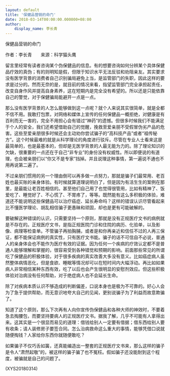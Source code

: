 ```yaml
---
layout: default
title: '保健品营销的命门'
date: 2018-03-14T00:00:00.000000+08:00
author:
    display_name: 李长青
---
```


保健品营销的命门

作者：李长青　　来源：科学猫头鹰

留言里经常有读者咨询某个伪保健品的信息。有的想要咨询如何分辨某个具体保健品疗效的真伪；有的则明知是假，但限于知识水平无法反驳和劝阻亲友。其实要求没有医学背景的消费者自己识别骗局避免上当，是监管部门的失职，因此这样的要求是过分的。然而无奈的是，就目前的情况来看，指望监管部门完全承担起责任，改变自身作风并提高自身素养，这在短期内是完全没有希望的。所以还是只能依靠自己的警觉，对于保健骗局能避开一点是一点。

那么没有医学背景的人怎么能够做到这一点呢？就个人来说其实很简单，就是全都不信不用。我敢打包票，对网络和媒体上宣传的任何保健品一概拒绝，对健康是有百利而无一害的，完全不用担心会有错过“神药”的遗憾。但很多时候我们不能满足于个人的安全，我们还希望借助自己的觉醒，挽救至爱亲朋不受假冒伪劣产品的危害。这些至爱亲朋很多时候还会主动劝你尝试骗子的“高科技产品”或者“祖传秘方”。这个时候最难的就是从科学理论的角度进行驳斥。尽管在专业人士看来这是最简单的，也是最基本的，但却是无医学背景的人最无能为力的。除了理论知识的欠缺，很重要的一点还在于自己“非专业”的身份没有权威性。所以即便说的有道理，也会被亲朋们以“你又不是专家”挡掉。并且说理这种事情，第一遍说不通也不用再说第二遍了。

不过亲朋们惯用的另一个理由倒可以再多做一点努力，那就是骗子们最常用、老百姓也最买账的亲身体验。有时候就算道理说明白了，但是因为有活生生的案例在那里，是最能让老百姓相信的。甚至他们自己用了也觉得很管用，比如有精神了、饭爱吃了、睡觉好了、不心慌了、不胃疼了，等等。既然能有这么多积极的体验，难道还不能说明这些保健品可以治疗癌症、延长寿命吗？这样的错误认识尽管看起来比不懂医学理论、胡乱相信骗子更愚昧和顽固，却也是更有可能破解的。

要破解这种错误的认识，只需要坚持一个原则，那就是没有正规医疗文书的病例就是不存在的。正规医疗文书，是指正规医院门诊和住院的病历、化验单，以及影像、病理等检查单。不管骗子再拍胸脯，或者是和你再亲近和信任不过的人再三保证，都不能保证病例的真实性，只有医疗文书能。骗子的话不可信自不必说，普通人的亲身体会也不能作为医疗有效的证据。因为任何一个疾病的疗效认定都不是普通人能够理解和掌握的，很容易受到各种错觉和预期的影响。前面那些常见的所谓吃了保健品的积极体验，对于很多疾病的真实改善大多没有意义。比如癌症病人虽然整体病情恶化，但是食欲、睡眠等情况却可以在短时间内大幅浮动。再比如如果病人非常相信某种东西有效，吃了以后也会产生很明显的安慰剂效应。但这些积极体验对治病没有任何帮助，对于绝症病人也不会延长生命。

除了对疾病本质认识不够造成的判断偏差，口说本身也是极为不可靠的。好心人会为了急于提供帮助，而无意识地夸大自己的见闻，更别说骗子为了利益而故意欺骗了。

知道了这个原则，那么下次再有人向你宣传伪保健品和各种大师的神效时，不要着急去掏腰包，而要坚持要病人的正规医疗文书。据我了解，几乎不可能有人拿得出来。这其实是一个很显而易见的道理：借钱给别人一定要有借据；借东西给别人要有收条；请人装修房子要签合同。怎么治病救命这么重大的事情，能够凭借口说就随便掏钱？人家给你东西你就随便敢吃？

如果骗子不仅巧舌如簧，还真能编造出一整套的正规医疗文书来，那么这样的骗子是令人“肃然起敬”的，被这样的骗子骗了也不冤枉。假如骗子还没能耐到这个程度，被骗就是自己的问题了。

(XYS20180314)

